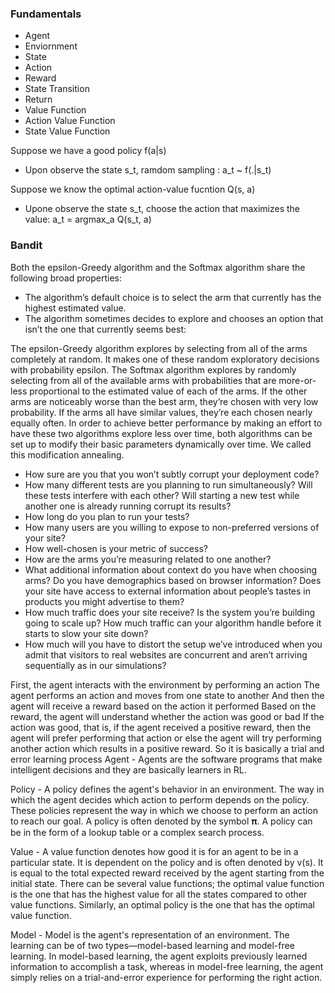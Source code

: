 ### Fundamentals

- Agent
- Enviornment
- State
- Action
- Reward
- State Transition
- Return
- Value Function
- Action Value Function
- State Value Function

Suppose we have a good policy f(a|s)
- Upon observe the state s_t, ramdom sampling : a_t ~ f(.|s_t)

Suppose we know the optimal action-value fucntion Q(s, a)
- Upone observe the state s_t, choose the action that maximizes the value: a_t = argmax_a Q(s_t, a)

### Bandit
Both the epsilon-Greedy algorithm and the Softmax algorithm share the following broad properties:

- The algorithm’s default choice is to select the arm that currently has the highest estimated value.
- The algorithm sometimes decides to explore and chooses an option that isn’t the one that currently seems best:

The epsilon-Greedy algorithm explores by selecting from all of the arms completely at random. It makes one of these random exploratory decisions with probability epsilon.
The Softmax algorithm explores by randomly selecting from all of the available arms with probabilities that are more-or-less proportional to the estimated value of each of the arms. If the other arms are noticeably worse than the best arm, they’re chosen with very low probability. If the arms all have similar values, they’re each chosen nearly equally often.
In order to achieve better performance by making an effort to have these two algorithms explore less over time, both algorithms can be set up to modify their basic parameters dynamically over time. We called this modification annealing.

- How sure are you that you won’t subtly corrupt your deployment code?
- How many different tests are you planning to run simultaneously? Will these tests interfere with each other? Will starting a new test while another one is already running corrupt its results?
- How long do you plan to run your tests?
- How many users are you willing to expose to non-preferred versions of your site?
- How well-chosen is your metric of success?
- How are the arms you’re measuring related to one another?
- What additional information about context do you have when choosing arms? Do you have demographics based on browser information? Does your site have access to external information about people’s tastes in products you might advertise to them?
- How much traffic does your site receive? Is the system you’re building going to scale up? How much traffic can your algorithm handle before it starts to slow your site down?
- How much will you have to distort the setup we’ve introduced when you admit that visitors to real websites are concurrent and aren’t arriving sequentially as in our simulations?

First, the agent interacts with the environment by performing an action
The agent performs an action and moves from one state to another
And then the agent will receive a reward based on the action it performed
Based on the reward, the agent will understand whether the action was good or bad
If the action was good, that is, if the agent received a positive reward, then the agent will prefer performing that action or else the agent will try performing another action which results in a positive reward. So it is basically a trial and error learning process
Agent - Agents are the software programs that make intelligent decisions and they are basically learners in RL.

Policy - A policy defines the agent's behavior in an environment. The way in which the agent decides which action to perform depends on the policy. These policies represent the way in which we choose to perform an action to reach our goal. A policy is often denoted by the symbol 𝛑. A policy can be in the form of a lookup table or a complex search process.

Value - A value function denotes how good it is for an agent to be in a particular state. It is dependent on the policy and is often denoted by v(s). It is equal to the total expected reward received by the agent starting from the initial state. There can be several value functions; the optimal value function is the one that has the highest value for all the states compared to other value functions. Similarly, an optimal policy is the one that has the optimal value function.

Model - Model is the agent's representation of an environment. The learning can be of two types—model-based learning and model-free learning. In model-based learning, the agent exploits previously learned information to accomplish a task, whereas in model-free learning, the agent simply relies on a trial-and-error experience for performing the right action. 
